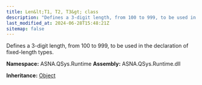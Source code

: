 ```yaml
---
title: Len&lt;T1, T2, T3&gt; class
description: "Defines a 3-digit length, from 100 to 999, to be used in the declaration of fixed-length types. "
last_modified_at: 2024-06-28T15:48:21Z
sitemap: false
---
```


Defines a 3-digit length, from 100 to 999, to be used in the declaration of fixed-length types.

**Namespace:** ASNA.QSys.Runtime
**Assembly:** ASNA.QSys.Runtime.dll

**Inheritance:** [Object](https://docs.microsoft.com/en-us/dotnet/api/system.object)
<br>
<br>
